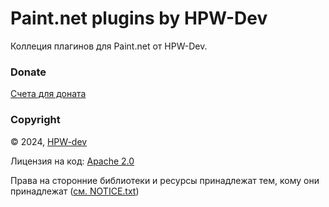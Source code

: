 # Paint.net plugins by HPW-Dev

Коллеция плагинов для Paint.net от HPW-Dev.

### Donate
[Счета для доната](donate.md)

### Copyright
© 2024, [HPW-dev](mailto:hpwdev0@gmail.com)

Лицензия на код: [Apache 2.0](LICENSE.txt)

Права на сторонние библиотеки и ресурсы принадлежат тем, кому они принадлежат ([см. NOTICE.txt](NOTICE.txt))
